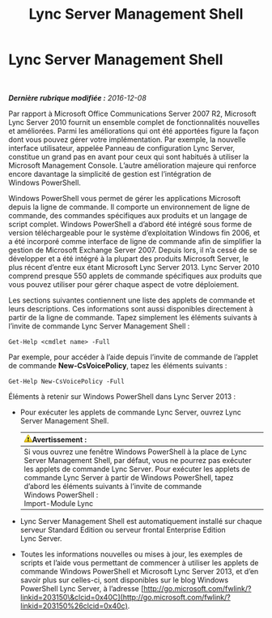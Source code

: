 ﻿---
title: Lync Server Management Shell
TOCTitle: Lync Server Management Shell
ms:assetid: 674b523b-c0b7-4ed6-9e67-afa6e8ac7e12
ms:mtpsurl: https://technet.microsoft.com/fr-fr/library/Gg398474(v=OCS.15)
ms:contentKeyID: 49297453
ms.date: 12/10/2016
mtps_version: v=OCS.15
ms.translationtype: HT
---

# Lync Server Management Shell

 

_**Dernière rubrique modifiée :** 2016-12-08_

Par rapport à Microsoft Office Communications Server 2007 R2, Microsoft Lync Server 2010 fournit un ensemble complet de fonctionnalités nouvelles et améliorées. Parmi les améliorations qui ont été apportées figure la façon dont vous pouvez gérer votre implémentation. Par exemple, la nouvelle interface utilisateur, appelée Panneau de configuration Lync Server, constitue un grand pas en avant pour ceux qui sont habitués à utiliser la Microsoft Management Console. L’autre amélioration majeure qui renforce encore davantage la simplicité de gestion est l’intégration de Windows PowerShell.

Windows PowerShell vous permet de gérer les applications Microsoft depuis la ligne de commande. Il comporte un environnement de ligne de commande, des commandes spécifiques aux produits et un langage de script complet. Windows PowerShell a d’abord été intégré sous forme de version téléchargeable pour le système d’exploitation Windows fin 2006, et a été incorporé comme interface de ligne de commande afin de simplifier la gestion de Microsoft Exchange Server 2007. Depuis lors, il n’a cessé de se développer et a été intégré à la plupart des produits Microsoft Server, le plus récent d’entre eux étant Microsoft Lync Server 2013. Lync Server 2010 comprend presque 550 applets de commande spécifiques aux produits que vous pouvez utiliser pour gérer chaque aspect de votre déploiement.

Les sections suivantes contiennent une liste des applets de commande et leurs descriptions. Ces informations sont aussi disponibles directement à partir de la ligne de commande. Tapez simplement les éléments suivants à l’invite de commande Lync Server Management Shell :

    Get-Help <cmdlet name> -Full

Par exemple, pour accéder à l’aide depuis l’invite de commande de l’applet de commande **New-CsVoicePolicy**, tapez les éléments suivants :

    Get-Help New-CsVoicePolicy -Full

Éléments à retenir sur Windows PowerShell dans Lync Server 2013 :

  - Pour exécuter les applets de commande Lync Server, ouvrez Lync Server Management Shell.
    
    <table>
    <thead>
    <tr class="header">
    <th><img src="images/Gg412910.warning(OCS.15).gif" title="warning" alt="warning" />Avertissement :</th>
    </tr>
    </thead>
    <tbody>
    <tr class="odd">
    <td>Si vous ouvrez une fenêtre Windows PowerShell à la place de Lync Server Management Shell, par défaut, vous ne pourrez pas exécuter les applets de commande Lync Server. Pour exécuter les applets de commande Lync Server à partir de Windows PowerShell, tapez d’abord les éléments suivants à l’invite de commande Windows PowerShell :<br />
    Import-Module Lync</td>
    </tr>
    </tbody>
    </table>


  - Lync Server Management Shell est automatiquement installé sur chaque serveur Standard Edition ou serveur frontal Enterprise Edition Lync Server.

  - Toutes les informations nouvelles ou mises à jour, les exemples de scripts et l’aide vous permettant de commencer à utiliser les applets de commande Windows PowerShell et Microsoft Lync Server 2013, et d’en savoir plus sur celles-ci, sont disponibles sur le blog Windows PowerShell Lync Server, à l’adresse [http://go.microsoft.com/fwlink/?linkid=203150\&clcid=0x40C](http://go.microsoft.com/fwlink/?linkid=203150%26clcid=0x40c).

